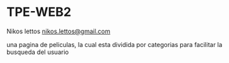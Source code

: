 # TPE-WEB2
Nikos lettos nikos.lettos@gmail.com


una pagina de peliculas, la cual esta dividida por categorias para facilitar la busqueda del usuario
